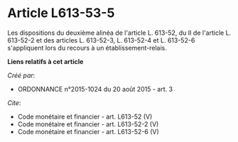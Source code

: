 # Article L613-53-5

Les dispositions du deuxième alinéa de l'article L. 613-52, du II de l'article L. 613-52-2 et des articles L. 613-52-3, L.
613-52-4 et L. 613-52-6 s'appliquent lors du recours à un établissement-relais.

**Liens relatifs à cet article**

_Créé par_:

  - ORDONNANCE n°2015-1024 du 20 août 2015 - art. 3

_Cite_:

  - Code monétaire et financier - art. L613-52 (V)
  - Code monétaire et financier - art. L613-52-2 (V)
  - Code monétaire et financier - art. L613-52-6 (V)

